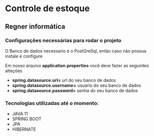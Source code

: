 <h1>Controle de estoque</h1>
<h2>Regner informática</h2>


<h3>Configurações necessárias para rodar o projeto</h3>

<p>O Banco de dados necessario é o PostGreSql, então caso não possua instale e 
configure</p>

<p>Em nosso arquivo <b>application.properties</b> você deve fazer as seguintes
alteções</p>
<ul>
    <li><b>spring.datasource.url=</b> url do seu banco de dados</li>
    <li><b>spring.datasource.username=</b> usuario do seu banco de dados</li>
    <li><b>spring.datasource.password=</b> senha do seu banco de dados</li>
</ul>


<h3>Tecnologias utilizadas até o momento:</h3>
<ul>
    <li>JAVA 11</li>
    <li>SPRING BOOT</li>
    <li>JPA</li>
    <li>HIBERNATE</li>
</ul>
